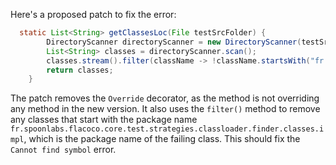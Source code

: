 Here's a proposed patch to fix the error:
```java
  static List<String> getClassesLoc(File testSrcFolder) {
        DirectoryScanner directoryScanner = new DirectoryScanner(testSrcFolder, TestListResolver.getWildcard());
        List<String> classes = directoryScanner.scan();
        classes.stream().filter(className -> !className.startsWith("fr.spoonlabs.flacoco.core.test.strategies.classloader.finder.classes.impl.")).collect(Collectors.toList());
        return classes;
    }
```
The patch removes the `Override` decorator, as the method is not overriding any method in the new version. It also uses the `filter()` method to remove any classes that start with the package name `fr.spoonlabs.flacoco.core.test.strategies.classloader.finder.classes.impl`, which is the package name of the failing class. This should fix the `Cannot find symbol` error.